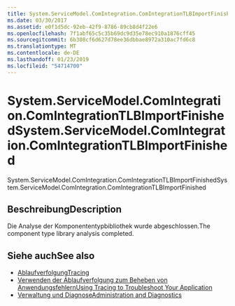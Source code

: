 ```yaml
---
title: System.ServiceModel.ComIntegration.ComIntegrationTLBImportFinished
ms.date: 03/30/2017
ms.assetid: e0f1d5dc-92eb-42f9-8786-89cb8d4f22e6
ms.openlocfilehash: 7f1abf65c5c35b69dc9d35e78ec910a1876cff45
ms.sourcegitcommit: 6b308cf6d627d78ee36dbbae8972a310ac7fd6c8
ms.translationtype: MT
ms.contentlocale: de-DE
ms.lasthandoff: 01/23/2019
ms.locfileid: "54714700"
---
```

# <a name="systemservicemodelcomintegrationcomintegrationtlbimportfinished"></a><span data-ttu-id="ad9fb-102">System.ServiceModel.ComIntegration.ComIntegrationTLBImportFinished</span><span class="sxs-lookup"><span data-stu-id="ad9fb-102">System.ServiceModel.ComIntegration.ComIntegrationTLBImportFinished</span></span>
<span data-ttu-id="ad9fb-103">System.ServiceModel.ComIntegration.ComIntegrationTLBImportFinished</span><span class="sxs-lookup"><span data-stu-id="ad9fb-103">System.ServiceModel.ComIntegration.ComIntegrationTLBImportFinished</span></span>  
  
## <a name="description"></a><span data-ttu-id="ad9fb-104">Beschreibung</span><span class="sxs-lookup"><span data-stu-id="ad9fb-104">Description</span></span>  
 <span data-ttu-id="ad9fb-105">Die Analyse der Komponententypbibliothek wurde abgeschlossen.</span><span class="sxs-lookup"><span data-stu-id="ad9fb-105">The component type library analysis completed.</span></span>  
  
## <a name="see-also"></a><span data-ttu-id="ad9fb-106">Siehe auch</span><span class="sxs-lookup"><span data-stu-id="ad9fb-106">See also</span></span>
- [<span data-ttu-id="ad9fb-107">Ablaufverfolgung</span><span class="sxs-lookup"><span data-stu-id="ad9fb-107">Tracing</span></span>](../../../../../docs/framework/wcf/diagnostics/tracing/index.md)
- [<span data-ttu-id="ad9fb-108">Verwenden der Ablaufverfolgung zum Beheben von Anwendungsfehlern</span><span class="sxs-lookup"><span data-stu-id="ad9fb-108">Using Tracing to Troubleshoot Your Application</span></span>](../../../../../docs/framework/wcf/diagnostics/tracing/using-tracing-to-troubleshoot-your-application.md)
- [<span data-ttu-id="ad9fb-109">Verwaltung und Diagnose</span><span class="sxs-lookup"><span data-stu-id="ad9fb-109">Administration and Diagnostics</span></span>](../../../../../docs/framework/wcf/diagnostics/index.md)
